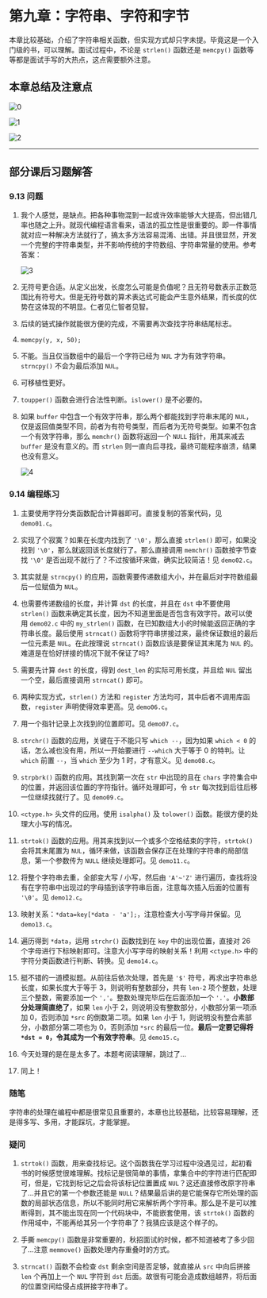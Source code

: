 # 第九章：字符串、字符和字节

本章比较基础，介绍了字符串相关函数，但实现方式却只字未提。毕竟这是一个入门级的书，可以理解。面试过程中，不论是 `strlen()` 函数还是 `memcpy()` 函数等等都是面试手写的大热点，这点需要额外注意。

## 本章总结及注意点

![0](https://raw.githubusercontent.com/Y-puyu/picture/main/images/20201227191716.png)

![1](https://raw.githubusercontent.com/Y-puyu/picture/main/images/20201224104351.png)

![2](https://raw.githubusercontent.com/Y-puyu/picture/main/images/20201224104443.png)

---

## 部分课后习题解答

### 9.13 问题

1. 我个人感觉，是缺点。把各种事物混到一起或许效率能够大大提高，但出错几率也随之上升。就现代编程语言看来，语法的孤立性是很重要的。即一件事情就对应一种解决方法就行了，搞太多方法容易混淆、出错。并且很显然，开发一个完整的字符串类型，并不影响传统的字符数组、字符串常量的使用。参考答案：

    ![3](https://raw.githubusercontent.com/Y-puyu/picture/main/images/20201224105942.png)

2. 无符号更合适。从定义出发，长度怎么可能是负值呢？且无符号数表示正数范围比有符号大。但是无符号数的算术表达式可能会产生意外结果，而长度的优势在这体现的不明显。仁者见仁智者见智。

3. 后续的链式操作就能很方便的完成，不需要再次查找字符串结尾标志。

4. `memcpy(y, x, 50);`

5. 不能。当且仅当数组中的最后一个字符已经为 `NUL` 才为有效字符串。`strncpy()` 不会为最后添加 `NUL`。

6. 可移植性更好。

7. `toupper()` 函数会进行合法性判断。`islower()` 是不必要的。

8. 如果 `buffer` 中包含一个有效字符串，那么两个都能找到字符串末尾的 `NUL`，仅是返回值类型不同，前者为有符号类型，而后者为无符号类型。如果不包含一个有效字符串，那么 `memchr()` 函数将返回一个 `NULL` 指针，用其来减去 `buffer` 是没有意义的。而 `strlen` 则一直向后寻找，最终可能程序崩溃，结果也没有意义。

    ![4](https://raw.githubusercontent.com/Y-puyu/picture/main/images/20201227191912.png)

### 9.14 编程练习

1. 主要使用字符分类函数配合计算器即可。直接复制的答案代码，见 `demo01.c`。

2. 实现了个寂寞？如果在长度内找到了 `'\0'`，那么直接 `strlen()` 即可，如果没找到 `'\0'`，那么就返回该长度就行了。那么直接调用 `memchr()` 函数按字节查找 `'\0'` 是否出现不就行了？不过按循环来做，确实比较简洁！见 `demo02.c`。

3. 其实就是 `strncpy()` 的应用，函数需要传递数组大小，并在最后对字符数组最后一位赋值为 `NUL`。

4. 也需要传递数组的长度，并计算 `dst` 的长度，并且在 `dst` 中不要使用 `strlen()` 函数来确定其长度，因为不知道里面是否包含有效字符。故可以使用 `demo02.c` 中的 `my_strlen()` 函数，在已知数组大小的时候能返回正确的字符串长度。最后使用 `strncat()` 函数将字符串拼接过来，最终保证数组的最后一位元素是 `NUL`。在此按理说 `strncat()` 函数应该是要保证其末尾为 `NUL` 的。难道是在恰好拼接的情况下就不保证了吗?

5. 需要先计算 `dest` 的长度，得到 `dest_len` 的实际可用长度，并且给 `NUL` 留出一个空，最后直接调用 `strncat()` 即可。

6. 两种实现方式，`strlen()` 方法和 `register` 方法均可，其中后者不调用库函数，`register` 声明使得效率更高。见 `demo06.c`。

7. 用一个指针记录上次找到的位置即可。见 `demo07.c`。

8. `strchr()` 函数的应用，关键在于不能只写 `which --`，因为如果  `which < 0` 的话，怎么减也没有用，所以一开始要进行 `--which` 大于等于 0 的特判。让 `which` 前置 `--`，当 `which` 至少为 1 时，才有意义。见 `demo08.c`。

9. `strpbrk()` 函数的应用。其找到第一次在 `str` 中出现的且在 `chars` 字符集合中的位置，并返回该位置的字符指针。循环处理即可，令 `str` 每次找到后往后移一位继续找就行了。见 `demo09.c`。

10. `<ctype.h>` 头文件的应用。使用 `isalpha()` 及 `tolower()` 函数。能很方便的处理大小写的情况。

11. `strtok()` 函数的应用。用其来找到以一个或多个空格结束的字符，`strtok()` 会将其末尾置为 `NUL`，循环来做，该函数会保存正在处理的字符串的局部信息，第一个参数传为 `NULL` 继续处理即可。见 `demo11.c`。

12. 将整个字符串去重，全部变大写 / 小写，然后由 `'A'~'Z'` 进行遍历，查找将没有在字符串中出现过的字母插到该字符串后面，注意每次插入后面的位置有 `'\0'`。见 `demo12.c`。

13. 映射关系：`*data=key[*data - 'a'];`，注意检查大小写字母并保留。见 `demo13.c`。

14. 遍历得到 `*data`，运用 `strchr()` 函数找到在 `key` 中的出现位置，直接对 26 个字母进行下标映射即可。注意大小写字母的映射关系！利用 `<ctype.h>` 中的字符分类函数进行判断、转换。见 `demo14.c`。 

15. 挺不错的一道模拟题。从前往后依次处理，首先是 `'$'` 符号，再求出字符串总长度，如果长度大于等于 3，则说明有整数部分，共有 `len-2` 项个整数，处理三个整数，需要添加一个 `','`。整数处理完毕后在后面添加一个 `'.'`。**小数部分处理简直绝了**，如果 `len` 小于 2，则说明没有整数部分，小数部分第一项添加 0，否则添加 `*src` 的倒数第二项。如果 `len` 小于 1，则说明没有整合素部分，小数部分第二项也为 0，否则添加 `*src` 的最后一位。**最后一定要记得将 `*dst = 0`，令其成为一个有效字符串**。见 `demo15.c`。

16. 今天处理的是在是太多了。本题考阅读理解，跳过了...

17. 同上！

### 随笔

字符串的处理在编程中都是很常见且重要的，本章也比较基础，比较容易理解，还是得多写、多用，才能踩坑，才能掌握。

### 疑问

1. `strtok()` 函数，用来查找标记。这个函数我在学习过程中没遇见过，起初看书的时候感觉很难理解。找标记是很简单的事情，拿集合中的字符进行匹配即可，但是，它找到标记之后会将该标记位置置成 `NUL`？这还直接修改原字符串了...并且它的第一个参数还能是 `NULL`？结果最后讲的是它能保存它所处理的函数的局部状态信息，所以不能同时用它来解析两个字符串。那么是不是可以推断得到，其不能出现在同一个代码块中，不能嵌套使用，该 `strtok()` 函数的作用域中，不能再给其另一个字符串了？我猜应该是这个样子的。

2. 手撕 `memcpy()` 函数是非常重要的，秋招面试的时候，都不知道被考了多少回了...注意 `memmove()` 函数处理内存重叠时的方式。

3. `strncat()` 函数不会检查 `dst` 剩余空间是否足够，就直接从 `src` 中向后拼接 `len` 个再加上一个 `NUL` 字符到 `dst` 后面。故很有可能会造成数组越界，将后面的位置空间给侵占成拼接字符串了。
